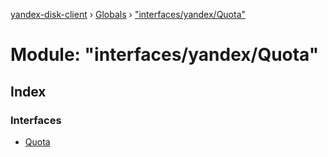 [yandex-disk-client](../README.md) › [Globals](../globals.md) › ["interfaces/yandex/Quota"](_interfaces_yandex_quota_.md)

# Module: "interfaces/yandex/Quota"

## Index

### Interfaces

* [Quota](../interfaces/_interfaces_yandex_quota_.quota.md)
